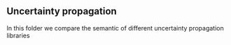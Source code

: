 Uncertainty propagation
-----------------------

In this folder we compare the semantic of different uncertainty propagation libraries